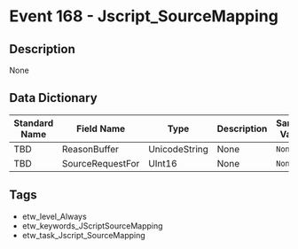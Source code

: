 # Event 168 - Jscript_SourceMapping

## Description
None

## Data Dictionary
|Standard Name|Field Name|Type|Description|Sample Value|
|---|---|---|---|---|
|TBD|ReasonBuffer|UnicodeString|None|`None`|
|TBD|SourceRequestFor|UInt16|None|`None`|

## Tags
* etw_level_Always
* etw_keywords_JScriptSourceMapping
* etw_task_Jscript_SourceMapping